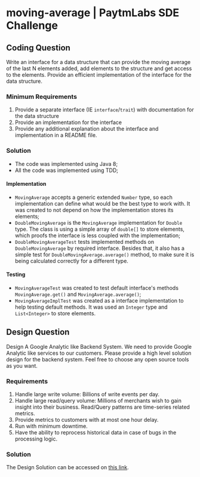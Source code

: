 # moving-average | PaytmLabs SDE Challenge

## Coding Question

Write an interface for a data structure that can provide the moving average of the last N elements added, add elements to the structure and get access to the elements. Provide an efficient implementation of the interface for the data structure.

### Minimum Requirements

1. Provide a separate interface (IE `interface`/`trait`) with documentation for the data structure
2. Provide an implementation for the interface
3. Provide any additional explanation about the interface and implementation in a README file.

### Solution

- The code was implemented using Java 8; 
- All the code was implemented using TDD;

#### Implementation
- `MovingAverage` accepts a generic extended `Number` type, so each implementation can define what would be the best type to work with. It was created to not depend on how the implementation stores its elements;
- `DoubleMovingAverage` is the `MovingAverage` implementation for `Double` type. The class is using a simple array of `double[]` to store elements, which proofs the interface is less coupled with the implementation;
- `DoubleMovingAverageTest` tests implemented methods on `DoubleMovingAverage` by required interface. Besides that, it also has a simple test for `DoubleMovingAverage.average()` method, to make sure it is being calculated correctly for a different type. 

#### Testing
- `MovingAverageTest` was created to test default interface's methods `MovingAverage.get()` and `MovingAverage.average()`;
- `MovingAverageImplTest` was created as a interface implementation to help testing default methods. It was used an `Integer` type and `List<Integer>` to store elements.

## Design Question

Design A Google Analytic like Backend System.
We need to provide Google Analytic like services to our customers. Please provide a high level solution design for the backend system. Feel free to choose any open source tools as you want.

### Requirements

1. Handle large write volume: Billions of write events per day.
2. Handle large read/query volume: Millions of merchants wish to gain insight into their business. Read/Query patterns are time-series related metrics.
3. Provide metrics to customers with at most one hour delay.
4. Run with minimum downtime.
5. Have the ability to reprocess historical data in case of bugs in the processing logic.

### Solution
The Design Solution can be accessed on [this link](https://docs.google.com/document/d/1cMLaN9iHB2-opf3VN7f1DSgRHMGFiqMzDzSkxJfFuKw/edit?usp=sharing).